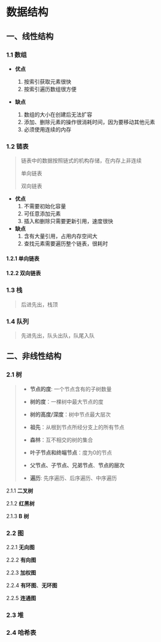 # 数据结构

## 一、线性结构

### 1.1 数组

- **优点**
  1. 按索引获取元素很快
  2. 按索引遍历数组很方便

- **缺点**
  1. 数组的大小在创建后无法扩容
  2. 添加、删除元素的操作很消耗时间，因为要移动其他元素
  3. 必须使用连续的内存

### 1.2 链表

> 链表中的数据按照链式的机构存储，在内存上非连续
>
> 单向链表
>
> 双向链表

- **优点**
  1. 不需要初始化容量
  2. 可任意添加元素
  3. 插入和删除只需要更新引用，速度很快
- **缺点**
  1. 含有大量引用，占用内存空间大
  2. 查找元素需要遍历整个链表，很耗时

#### 1.2.1 单向链表

#### 1.2.2 双向链表

### 1.3 栈

> 后进先出，栈顶

### 1.4 队列

> 先进先出，队头出队，队尾入队

## 二、非线性结构

### 2.1 树

> - **节点的度**: 一个节点含有的子树数量
>
> - **树的度**：一棵树中最大节点的度
>
> - **树的高度/深度**：树中节点最大层次
>
> - **祖先**：从根到节点所经分支上的所有节点
>
> - **森林**：互不相交的树的集合
>
> - **叶子节点和终端节点**：度为0的节点
>
> - **父节点、子节点、兄弟节点**、**节点的层次**
>
> - **遍历**: 先序遍历、后序遍历、中序遍历

2.1.1 **二叉树**

2.1.2 **红黑树**

2.1.3 **B** **树**

### 2.2 图

2.2.1 **无向图**

2.2.2 **有向图**

2.2.3 **加权图**

2.2.4 **有环图**、**无环图**

2.2.5 **连通图**

### 2.3 堆

### 2.4 哈希表